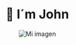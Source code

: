 <h1 align="center"><b>👋 I´m John</b></h1>

<div align="center">
  <img src="https://user-images.githubusercontent.com/12345678/git-john2.png" alt="Mi imagen">
</div>

<!--
**HughesJohnFranco/HughesJohnFranco** is a ✨ _special_ ✨ repository because its `README.md` (this file) appears on your GitHub profile.

Here are some ideas to get you started:

- 🔭 I’m currently working on ...
- 🌱 I’m currently learning ...
- 👯 I’m looking to collaborate on .. .
- 🤔 I’m looking for help with ...
- 💬 Ask me about ...
- 📫 How to reach me: ...
- 😄 Pronouns: ...
- ⚡ Fun fact: ...
-->
